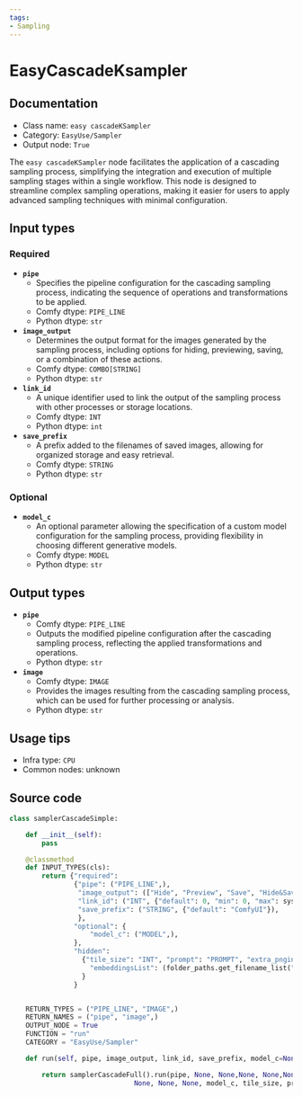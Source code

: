 ```yaml
---
tags:
- Sampling
---
```


# EasyCascadeKsampler
## Documentation
- Class name: `easy cascadeKSampler`
- Category: `EasyUse/Sampler`
- Output node: `True`

The `easy cascadeKSampler` node facilitates the application of a cascading sampling process, simplifying the integration and execution of multiple sampling stages within a single workflow. This node is designed to streamline complex sampling operations, making it easier for users to apply advanced sampling techniques with minimal configuration.
## Input types
### Required
- **`pipe`**
    - Specifies the pipeline configuration for the cascading sampling process, indicating the sequence of operations and transformations to be applied.
    - Comfy dtype: `PIPE_LINE`
    - Python dtype: `str`
- **`image_output`**
    - Determines the output format for the images generated by the sampling process, including options for hiding, previewing, saving, or a combination of these actions.
    - Comfy dtype: `COMBO[STRING]`
    - Python dtype: `str`
- **`link_id`**
    - A unique identifier used to link the output of the sampling process with other processes or storage locations.
    - Comfy dtype: `INT`
    - Python dtype: `int`
- **`save_prefix`**
    - A prefix added to the filenames of saved images, allowing for organized storage and easy retrieval.
    - Comfy dtype: `STRING`
    - Python dtype: `str`
### Optional
- **`model_c`**
    - An optional parameter allowing the specification of a custom model configuration for the sampling process, providing flexibility in choosing different generative models.
    - Comfy dtype: `MODEL`
    - Python dtype: `str`
## Output types
- **`pipe`**
    - Comfy dtype: `PIPE_LINE`
    - Outputs the modified pipeline configuration after the cascading sampling process, reflecting the applied transformations and operations.
    - Python dtype: `str`
- **`image`**
    - Comfy dtype: `IMAGE`
    - Provides the images resulting from the cascading sampling process, which can be used for further processing or analysis.
    - Python dtype: `str`
## Usage tips
- Infra type: `CPU`
- Common nodes: unknown


## Source code
```python
class samplerCascadeSimple:

    def __init__(self):
        pass

    @classmethod
    def INPUT_TYPES(cls):
        return {"required":
                {"pipe": ("PIPE_LINE",),
                 "image_output": (["Hide", "Preview", "Save", "Hide&Save", "Sender", "Sender&Save"], {"default": "Preview"}),
                 "link_id": ("INT", {"default": 0, "min": 0, "max": sys.maxsize, "step": 1}),
                 "save_prefix": ("STRING", {"default": "ComfyUI"}),
                 },
                "optional": {
                    "model_c": ("MODEL",),
                },
                "hidden":
                  {"tile_size": "INT", "prompt": "PROMPT", "extra_pnginfo": "EXTRA_PNGINFO", "my_unique_id": "UNIQUE_ID",
                    "embeddingsList": (folder_paths.get_filename_list("embeddings"),)
                  }
                }


    RETURN_TYPES = ("PIPE_LINE", "IMAGE",)
    RETURN_NAMES = ("pipe", "image",)
    OUTPUT_NODE = True
    FUNCTION = "run"
    CATEGORY = "EasyUse/Sampler"

    def run(self, pipe, image_output, link_id, save_prefix, model_c=None, tile_size=None, prompt=None, extra_pnginfo=None, my_unique_id=None, force_full_denoise=False, disable_noise=False):

        return samplerCascadeFull().run(pipe, None, None,None, None,None,None,None, image_output, link_id, save_prefix,
                               None, None, None, model_c, tile_size, prompt, extra_pnginfo, my_unique_id, force_full_denoise, disable_noise)

```
